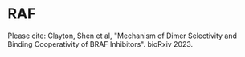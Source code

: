 # RAF
Please cite: Clayton, Shen et al, "Mechanism of Dimer Selectivity and Binding Cooperativity of BRAF Inhibitors". bioRxiv 2023. 
